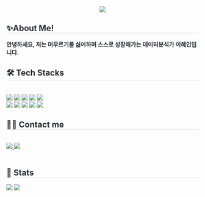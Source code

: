 <div align= "center">
    <img src="https://capsule-render.vercel.app/api?type=waving&color=90cbc1&height=120&text=Hello,%20I'm%20Hyein%20Lee&animation=&fontColor=3f3b3b&fontSize=45" />
    </div>
    <div style="text-align: left;"> 
    <h2 style="border-bottom: 1px solid #d8dee4; color: #282d33;"> ✨About Me! </h2>  
    <div style="font-weight: 700; font-size: 15px; text-align: left; color: #282d33;"> 안녕하세요, 저는 머무르기를 싫어하며 스스로 성장해가는 데이터분석가 이혜인입니다. </div> 
    </div>
    <div style="text-align: left;">
    <h2 style="border-bottom: 1px solid #d8dee4; color: #282d33;"> 🛠️ Tech Stacks </h2> <br> 
    <div style="margin: ; text-align: left;" "text-align: left;"> <img src="https://img.shields.io/badge/Python-3776AB?style=flat-square&logo=Python&logoColor=white">
          <img src="https://img.shields.io/badge/Oracle-F80000?style=flat-square&logo=Oracle&logoColor=white">
          <img src="https://img.shields.io/badge/PyTorch-EE4C2C?style=flat-square&logo=PyTorch&logoColor=white">
          <img src="https://img.shields.io/badge/Selenium-43B02A?style=flat-square&logo=Selenium&logoColor=white">
          <img src="https://img.shields.io/badge/Tensorflow-FF6F00?style=flat-square&logo=Tensorflow&logoColor=white">
          <br/><img src="https://img.shields.io/badge/MariaDB-003545?style=flat-square&logo=MariaDB&logoColor=white">
          <img src="https://img.shields.io/badge/Linux-FCC624?style=flat-square&logo=Linux&logoColor=white">
          <img src="https://img.shields.io/badge/MongoDB-47A248?style=flat-square&logo=MongoDB&logoColor=white">
          <img src="https://img.shields.io/badge/MySQL-4479A1?style=flat-square&logo=MySQL&logoColor=white">
          <img src="https://img.shields.io/badge/Notion-000000?style=flat-square&logo=Notion&logoColor=white">
          <br/></div>
    </div>
    <div style="text-align: left;">
    <h2 style="border-bottom: 1px solid #d8dee4; color: #282d33;"> 🧑‍💻 Contact me </h2> <br> 
    <div style="text-align: left;"> <a href=mailto:gwm0120@gmail.com> <img src="https://img.shields.io/badge/Gmail-EA4335?style=flat-square&logo=Gmail&logoColor=white&link=mailto:gwm0120@gmail.com"> </a>
         <a href=https://aluminum-magpie-a29.notion.site/About-ME-1376dce68f8180b3a0f1e6f140b4b577?pvs=4> <img src="https://img.shields.io/badge/Notion-000000?style=flat-square&logo=Notion&logoColor=white&link=https://aluminum-magpie-a29.notion.site/About-ME-1376dce68f8180b3a0f1e6f140b4b577?pvs=4"> </a>
          </div>  <br> 
    <div style="text-align: left;">  </div> 
    </div>
    <div style="text-align: left;"> 
    <h2 style="border-bottom: 1px solid #d8dee4; color: #282d33;"> 🏅 Stats </h2> <div style="text-align: left;"> <img src="https://github-readme-stats.vercel.app/api?username=hyenns&bg_color=180,f0f0f0,00000000&title_color=000000&text_color=000000"
         /> <img src="https://github-readme-stats.vercel.app/api/top-langs/?username=hyenns&layout=compact&bg_color=180,f0f0f0,00000000&title_color=000000&text_color=000000"
           /> </div> 
    </div>
    
